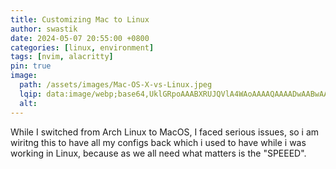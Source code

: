 ```yaml
---
title: Customizing Mac to Linux
author: swastik
date: 2024-05-07 20:55:00 +0800
categories: [linux, environment]
tags: [nvim, alacritty]
pin: true
image:
  path: /assets/images/Mac-OS-X-vs-Linux.jpeg
  lqip: data:image/webp;base64,UklGRpoAAABXRUJQVlA4WAoAAAAQAAAADwAABwAAQUxQSDIAAAARL0AmbZurmr57yyIiqE8oiG0bejIYEQTgqiDA9vqnsUSI6H+oAERp2HZ65qP/VIAWAFZQOCBCAAAA8AEAnQEqEAAIAAVAfCWkAALp8sF8rgRgAP7o9FDvMCkMde9PK7euH5M1m6VWoDXf2FkP3BqV0ZYbO6NA/VFIAAAA
  alt:
---
```


While I switched from Arch Linux to MacOS, I faced serious issues, so i am wiritng this to have all my configs back which i used to have while i was working in Linux, because as we all need what matters is the "SPEEED".
